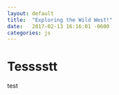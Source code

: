 ```yaml
---
layout: default
title:  "Exploring the Wild West!"
date:   2017-02-13 16:16:01 -0600
categories: js
---
```


# Tesssstt

test